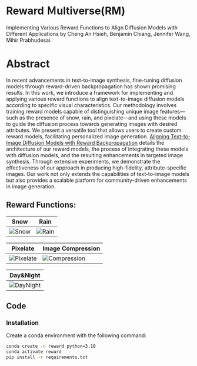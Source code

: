 # Reward Ｍultiverse(RM)
Implementing Various Reward Functions to Align Diffusion Models with Different Applications by Cheng An Hsieh, Benjamin Chiang, Jennifer Wang, Mihir Prabhudesai.

# Abstract
In recent advancements in text-to-image synthesis, fine-tuning diffusion models through reward-driven backpropagation has shown promising results. In this work, we introduce a framework for implementing and applying various reward functions to align text-to-image diffusion models according to specific visual characteristics. Our methodology involves training reward models capable of distinguishing unique image features—such as the presence of snow, rain, and pixelate—and using these models to guide the diffusion process towards generating images with desired attributes. We present a versatile tool that allows users to create custom reward models, facilitating personalized image generation. [Aligning Text-to-Image Diffusion Models with Reward Backpropagation](https://arxiv.org/abs/2310.03739) details the architecture of our reward models, the process of integrating these models with diffusion models, and the resulting enhancements in targeted image synthesis. Through extensive experiments, we demonstrate the effectiveness of our approach in producing high-fidelity, attribute-specific images. Our work not only extends the capabilities of text-to-image models but also provides a scalable platform for community-driven enhancements in image generation.

## Reward Functions:

| Snow | Rain | 
| -------- | -------- | 
| ![Snow](https://github.com/rewardUniverse/reward-multiverse/blob/main/images/snow.gif)     | ![Rain](https://github.com/rewardUniverse/reward-multiverse/blob/main/images/rain.gif)     |

| Pixelate | Image Compression | 
| -------- | -------- | 
| ![Pixelate](https://github.com/rewardUniverse/reward-multiverse/blob/main/images/wolf.gif)     | ![Compression](https://github.com/rewardUniverse/reward-multiverse/blob/main/images/bird.gif)     |

| Day&Night |
| -------- | 
| ![DayNight](https://github.com/rewardUniverse/reward-multiverse/blob/main/images/daynight.gif)     |


## Code

### Installation 
Create a conda environment with the following command:
```bash
conda create -n reward python=3.10
conda activate reward
pip install -r requirements.txt
```